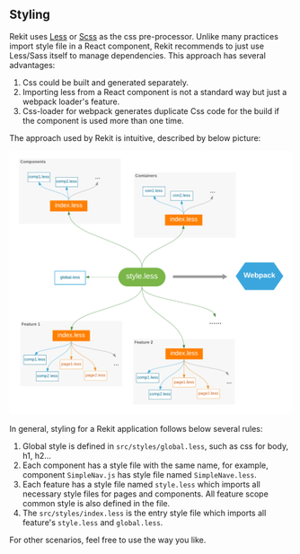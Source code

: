 ## Styling

Rekit uses [Less](http://lesscss.org) or [Scss](http://sass-lang.com/guide) as the css pre-processor. Unlike many practices import style file in a React component, Rekit recommends to just use Less/Sass itself to manage dependencies. This approach has several advantages:

1. Css could be built and generated separately.
2. Importing less from a React component is not a standard way but just a webpack loader's feature.
3. Css-loader for webpack generates duplicate Css code for the build if the component is used more than one time.

The approach used by Rekit is intuitive, described by below picture:

<img src="/images/styling.png" width="600" alt="Styling"/>

In general, styling for a Rekit application follows below several rules:

1. Global style is defined in `src/styles/global.less`, such as css for body, h1, h2...
2. Each component has a style file with the same name, for example, component `SimpleNav.js` has style file named `SimpleNave.less`.
3. Each feature has a style file named `style.less` which imports all necessary style files for pages and components. All feature scope common style is also defined in the file.
4. The `src/styles/index.less` is the entry style file which imports all feature's `style.less` and `global.less`.

For other scenarios, feel free to use the way you like.
